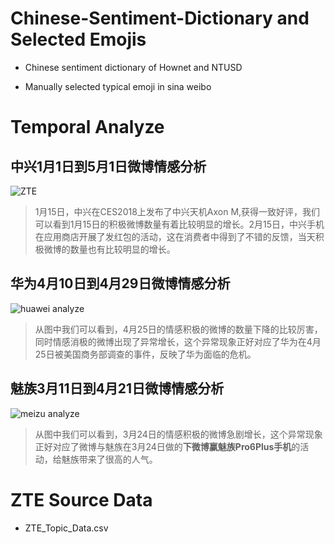 # Chinese-Sentiment-Dictionary and Selected Emojis
* Chinese sentiment dictionary of Hownet and NTUSD

* Manually selected typical emoji in sina weibo

# Temporal Analyze

## 中兴1月1日到5月1日微博情感分析

![ZTE](http://ox1llsxib.bkt.clouddn.com/zte_temporal_analyze.png)

> 1月15日，中兴在CES2018上发布了中兴天机Axon M,获得一致好评，我们可以看到1月15日的积极微博数量有着比较明显的增长。2月15日，中兴手机在应用商店开展了发红包的活动，这在消费者中得到了不错的反馈，当天积极微博的数量也有比较明显的增长。

## 华为4月10日到4月29日微博情感分析
![huawei analyze](http://ox1llsxib.bkt.clouddn.com/huawei_temporal_analyze.png)

> 从图中我们可以看到，4月25日的情感积极的微博的数量下降的比较厉害，同时情感消极的微博出现了异常增长，这个异常现象正好对应了华为在4月25日被美国商务部调查的事件，反映了华为面临的危机。

## 魅族3月11日到4月21日微博情感分析

![meizu analyze](http://ox1llsxib.bkt.clouddn.com/meizu_temporal_analyze.png)

> 从图中我们可以看到，3月24日的情感积极的微博急剧增长，这个异常现象正好对应了微博与魅族在3月24日做的**下微博赢魅族Pro6Plus手机**的活动，给魅族带来了很高的人气。


# ZTE Source Data

* ZTE_Topic_Data.csv

